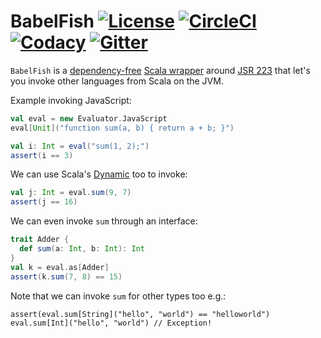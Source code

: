 # BabelFish [![License][licenseImg]][licenseLink] [![CircleCI][circleCiImg]][circleCiLink] [![Codacy][codacyImg]][codacyLink] [![Gitter][gitterImg]][gitterLink]


`BabelFish` is a [dependency-free](build.sbt) [Scala wrapper](src/main/scala/com/github/pathikrit/babelfish/Evaluator.scala) 
around [JSR 223](https://www.jcp.org/en/jsr/detail?id=223) that let's you invoke other languages from Scala on the JVM.

Example invoking JavaScript:
```scala
val eval = new Evaluator.JavaScript
eval[Unit]("function sum(a, b) { return a + b; }")

val i: Int = eval("sum(1, 2);")
assert(i == 3)
```

We can use Scala's [Dynamic](http://www.scala-lang.org/files/archive/nightly/2.12.x/api/2.12.x/scala/Dynamic.html) too to invoke:
```scala
val j: Int = eval.sum(9, 7)
assert(j == 16)
```

We can even invoke `sum` through an interface:
```scala
trait Adder {
  def sum(a: Int, b: Int): Int
}
val k = eval.as[Adder]
assert(k.sum(7, 8) == 15)
```

Note that we can invoke `sum` for other types too e.g.:
```
assert(eval.sum[String]("hello", "world") == "helloworld")
eval.sum[Int]("hello", "world") // Exception!
```

[licenseImg]: https://img.shields.io/github/license/pathikrit/BabelFish.svg
[licenseImg2]: https://img.shields.io/:license-mit-blue.svg
[licenseLink]: LICENSE

[circleCiImg]: https://img.shields.io/circleci/project/pathikrit/BabelFish/master.svg
[circleCiImg2]: https://circleci.com/gh/pathikrit/BabelFish/tree/master.svg
[circleCiLink]: https://circleci.com/gh/pathikrit/BabelFish

[codecovImg]: https://img.shields.io/codecov/c/github/pathikrit/BabelFish/master.svg
[codecovImg2]: https://codecov.io/github/pathikrit/BabelFish/coverage.svg?branch=master
[codecovLink]: http://codecov.io/github/pathikrit/BabelFish?branch=master

[versionEyeImg2]: https://img.shields.io/versioneye/d/pathikrit/BabelFish.svg
[versionEyeImg]: https://www.versioneye.com/user/projects/55f5e7de3ed894001e0003b1/badge.svg
[versionEyeLink]: https://www.versioneye.com/user/projects/55f5e7de3ed894001e0003b1

[codacyImg]: https://img.shields.io/codacy/0e2aeb7949bc49e6802afcc43a7a1aa1.svg
[codacyImg2]: https://api.codacy.com/project/badge/grade/0e2aeb7949bc49e6802afcc43a7a1aa1
[codacyLink]: https://www.codacy.com/app/pathikrit/BabelFish/dashboard

[mavenImg]: https://img.shields.io/maven-central/v/com.github.pathikrit/BabelFish_2.11.svg
[mavenImg2]: https://maven-badges.herokuapp.com/maven-central/com.github.pathikrit/BabelFish_2.11/badge.svg
[mavenLink]: http://search.maven.org/#search%7Cga%7C1%7CBabelFish

[gitterImg]: https://img.shields.io/gitter/room/pathikrit/BabelFish.svg
[gitterImg2]: https://badges.gitter.im/Join%20Chat.svg
[gitterLink]: https://gitter.im/pathikrit/BabelFish

[scaladocImg]: http://img.shields.io/:docs-ScalaDoc-blue.svg
[scaladocLink]: http://pathikrit.github.io/BabelFish/latest/api#better.files.File
